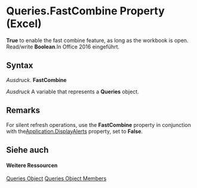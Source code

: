 
# Queries.FastCombine Property (Excel)

 **True** to enable the fast combine feature, as long as the workbook is open. Read/write **Boolean**.In Office 2016 eingeführt.


## Syntax

 _Ausdruck_. **FastCombine**

 _Ausdruck_ A variable that represents a **Queries** object.


## Remarks

For silent refresh operations, use the  **FastCombine** property in conjunction with the[Application.DisplayAlerts](d9f36a99-e9c9-9a67-abaf-9c8e49b4febc.md) property, set to **False**. 


## Siehe auch


#### Weitere Ressourcen


[Queries Object](3c16b2f6-8189-352a-4c4e-513bdb9c01d5.md)
[Queries Object Members](http://msdn.microsoft.com/library/115ddd43-ee03-f057-60a0-58841af95957%28Office.15%29.aspx)